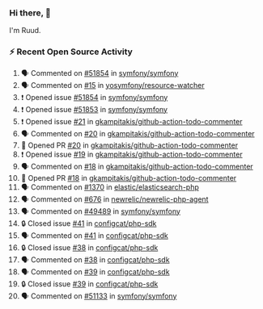 ### Hi there, 👋

I'm Ruud.
 
### :zap: Recent Open Source Activity

<!--START_SECTION:activity-->
1. 🗣 Commented on [#51854](https://github.com/symfony/symfony/issues/51854#issuecomment-1750668196) in [symfony/symfony](https://github.com/symfony/symfony)
2. 🗣 Commented on [#15](https://github.com/yosymfony/resource-watcher/issues/15#issuecomment-1750118189) in [yosymfony/resource-watcher](https://github.com/yosymfony/resource-watcher)
3. ❗ Opened issue [#51854](https://github.com/symfony/symfony/issues/51854) in [symfony/symfony](https://github.com/symfony/symfony)
4. ❗ Opened issue [#51853](https://github.com/symfony/symfony/issues/51853) in [symfony/symfony](https://github.com/symfony/symfony)
5. ❗ Opened issue [#21](https://github.com/gkampitakis/github-action-todo-commenter/issues/21) in [gkampitakis/github-action-todo-commenter](https://github.com/gkampitakis/github-action-todo-commenter)
6. 🗣 Commented on [#20](https://github.com/gkampitakis/github-action-todo-commenter/pull/20#issuecomment-1748423915) in [gkampitakis/github-action-todo-commenter](https://github.com/gkampitakis/github-action-todo-commenter)
7. 💪 Opened PR [#20](https://github.com/gkampitakis/github-action-todo-commenter/pull/20) in [gkampitakis/github-action-todo-commenter](https://github.com/gkampitakis/github-action-todo-commenter)
8. ❗ Opened issue [#19](https://github.com/gkampitakis/github-action-todo-commenter/issues/19) in [gkampitakis/github-action-todo-commenter](https://github.com/gkampitakis/github-action-todo-commenter)
9. 🗣 Commented on [#18](https://github.com/gkampitakis/github-action-todo-commenter/pull/18#issuecomment-1748231104) in [gkampitakis/github-action-todo-commenter](https://github.com/gkampitakis/github-action-todo-commenter)
10. 💪 Opened PR [#18](https://github.com/gkampitakis/github-action-todo-commenter/pull/18) in [gkampitakis/github-action-todo-commenter](https://github.com/gkampitakis/github-action-todo-commenter)
11. 🗣 Commented on [#1370](https://github.com/elastic/elasticsearch-php/issues/1370#issuecomment-1746947347) in [elastic/elasticsearch-php](https://github.com/elastic/elasticsearch-php)
12. 🗣 Commented on [#676](https://github.com/newrelic/newrelic-php-agent/issues/676#issuecomment-1746259743) in [newrelic/newrelic-php-agent](https://github.com/newrelic/newrelic-php-agent)
13. 🗣 Commented on [#49489](https://github.com/symfony/symfony/issues/49489#issuecomment-1740879575) in [symfony/symfony](https://github.com/symfony/symfony)
14. 🔒 Closed issue [#41](https://github.com/configcat/php-sdk/issues/41) in [configcat/php-sdk](https://github.com/configcat/php-sdk)
15. 🗣 Commented on [#41](https://github.com/configcat/php-sdk/issues/41#issuecomment-1739362179) in [configcat/php-sdk](https://github.com/configcat/php-sdk)
16. 🔒 Closed issue [#38](https://github.com/configcat/php-sdk/issues/38) in [configcat/php-sdk](https://github.com/configcat/php-sdk)
17. 🗣 Commented on [#38](https://github.com/configcat/php-sdk/issues/38#issuecomment-1739360843) in [configcat/php-sdk](https://github.com/configcat/php-sdk)
18. 🗣 Commented on [#39](https://github.com/configcat/php-sdk/issues/39#issuecomment-1739359876) in [configcat/php-sdk](https://github.com/configcat/php-sdk)
19. 🔒 Closed issue [#39](https://github.com/configcat/php-sdk/issues/39) in [configcat/php-sdk](https://github.com/configcat/php-sdk)
20. 🗣 Commented on [#51133](https://github.com/symfony/symfony/pull/51133#issuecomment-1738701109) in [symfony/symfony](https://github.com/symfony/symfony)
<!--END_SECTION:activity-->
